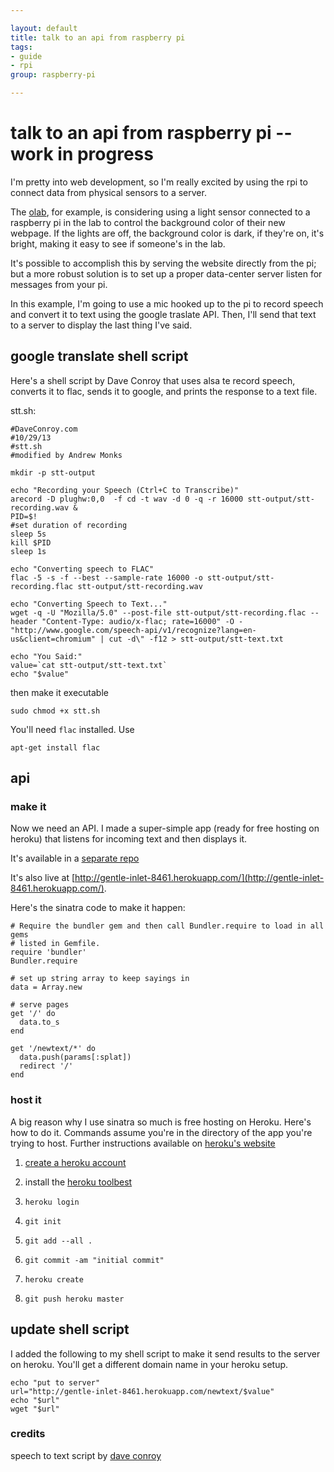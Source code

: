 ```yaml
---

layout: default
title: talk to an api from raspberry pi
tags:
- guide
- rpi
group: raspberry-pi

---
```


#	talk to an api from raspberry pi -- work in progress

I'm pretty into web development, so I'm really excited by using the rpi to connect data from physical sensors to a server.

The [olab](http://olab.io), for example, is considering using a light sensor connected to a raspberry pi in the lab to control the background color of their new webpage. If the lights are off, the background color is dark, if they're on, it's bright, making it easy to see if someone's in the lab.

It's possible to accomplish this by serving the website directly from the pi; but a more robust solution is to set up a proper data-center server listen for messages from your pi.

In this example, I'm going to use a mic hooked up to the pi to record speech and convert it to text using the google traslate API. Then, I'll send that text to a server to display the last thing I've said.

## google translate shell script

Here's a shell script by Dave Conroy that uses alsa te record speech, converts it to flac, sends it to google, and prints the response to a text file.

stt.sh:

	#DaveConroy.com
	#10/29/13
	#stt.sh
	#modified by Andrew Monks

	mkdir -p stt-output

	echo "Recording your Speech (Ctrl+C to Transcribe)"
	arecord -D plughw:0,0  -f cd -t wav -d 0 -q -r 16000 stt-output/stt-recording.wav &
	PID=$!
	#set duration of recording
	sleep 5s
	kill $PID
	sleep 1s

	echo "Converting speech to FLAC"
	flac -5 -s -f --best --sample-rate 16000 -o stt-output/stt-recording.flac stt-output/stt-recording.wav

	echo "Converting Speech to Text..."
	wget -q -U "Mozilla/5.0" --post-file stt-output/stt-recording.flac --header "Content-Type: audio/x-flac; rate=16000" -O - "http://www.google.com/speech-api/v1/recognize?lang=en-us&client=chromium" | cut -d\" -f12 > stt-output/stt-text.txt

	echo "You Said:"
	value=`cat stt-output/stt-text.txt`
	echo "$value"

then make it executable

	sudo chmod +x stt.sh

You'll need `flac` installed. Use

	apt-get install flac

## api

### make it

Now we need an API. I made a super-simple app (ready for free hosting on heroku) that listens for incoming text and then displays it.

It's available in a [separate repo](https://github.com/amonks/rpi-heroku-api-demo)

It's also live at [http://gentle-inlet-8461.herokuapp.com/](http://gentle-inlet-8461.herokuapp.com/).

Here's the sinatra code to make it happen:

	# Require the bundler gem and then call Bundler.require to load in all gems
	# listed in Gemfile.
	require 'bundler'
	Bundler.require

	# set up string array to keep sayings in
	data = Array.new

	# serve pages
	get '/' do
	  data.to_s
	end

	get '/newtext/*' do
	  data.push(params[:splat])
	  redirect '/'
	end

### host it

A big reason why I use sinatra so much is free hosting on Heroku. Here's how to do it. Commands assume you're in the directory of the app you're trying to host. Further instructions available on [heroku's website](https://devcenter.heroku.com/articles/getting-started-with-ruby#local-workstation-setup)

1. [create a heroku account](https://id.heroku.com/signup)

2. install the [heroku toolbest](https://toolbelt.heroku.com/)

3. `heroku login`

4. `git init`

5. `git add --all .`

6. `git commit -am "initial commit"`

7. `heroku create`

8. `git push heroku master`

## update shell script

I added the following to my shell script to make it send results to the server on heroku. You'll get a different domain name in your heroku setup.

	echo "put to server"
	url="http://gentle-inlet-8461.herokuapp.com/newtext/$value"
	echo "$url"
	wget "$url"


### credits

speech to text script by [dave conroy](http://www.daveconroy.com/turn-raspberry-pi-translator-speech-recognition-playback-60-languages/)
